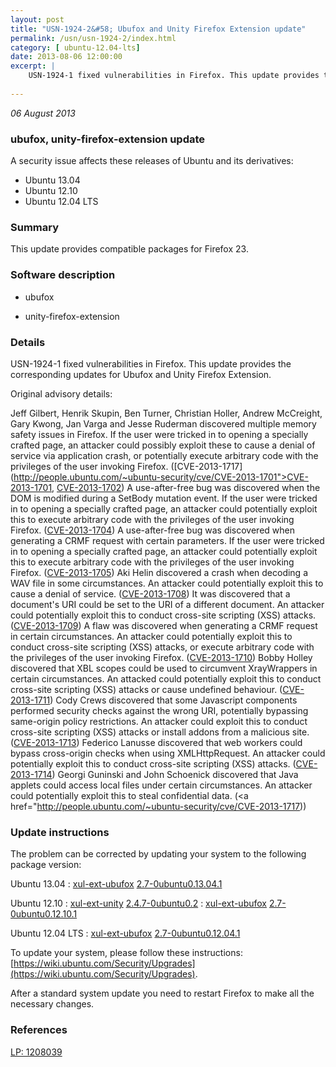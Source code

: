```yaml
---
layout: post
title: "USN-1924-2&#58; Ubufox and Unity Firefox Extension update"
permalink: /usn/usn-1924-2/index.html
category: [ ubuntu-12.04-lts]
date: 2013-08-06 12:00:00
excerpt: |
    USN-1924-1 fixed vulnerabilities in Firefox. This update provides the corresponding updates for Ubufox and Unity Firefox Extension.
    
--- 
```

 
 

*06 August 2013*

### ubufox, unity-firefox-extension update

A security issue affects these releases of Ubuntu and its derivatives:

* Ubuntu 13.04
* Ubuntu 12.10
* Ubuntu 12.04 LTS

### Summary

This update provides compatible packages for Firefox 23. 

### Software description

* ubufox 

* unity-firefox-extension 

### Details

USN-1924-1 fixed vulnerabilities in Firefox. This update provides the corresponding updates for Ubufox and Unity Firefox Extension.

Original advisory details:

 Jeff Gilbert, Henrik Skupin, Ben Turner, Christian Holler, Andrew McCreight, Gary Kwong, Jan Varga and Jesse Ruderman discovered multiple memory safety issues in Firefox. If the user were tricked in to opening a specially crafted page, an attacker could possibly exploit these to cause a denial of service via application crash, or potentially execute arbitrary code with the privileges of the user invoking Firefox. ([CVE-2013-1717](http://people.ubuntu.com/~ubuntu-security/cve/CVE-2013-1701">CVE-2013-1701</a>, <a href="http://people.ubuntu.com/~ubuntu-security/cve/CVE-2013-1702">CVE-2013-1702</a>) A use-after-free bug was discovered when the DOM is modified during a SetBody mutation event. If the user were tricked in to opening a specially crafted page, an attacker could potentially exploit this to execute arbitrary code with the privileges of the user invoking Firefox. (<a href="http://people.ubuntu.com/~ubuntu-security/cve/CVE-2013-1704">CVE-2013-1704</a>) A use-after-free bug was discovered when generating a CRMF request with certain parameters. If the user were tricked in to opening a specially crafted page, an attacker could potentially exploit this to execute arbitrary code with the privileges of the user invoking Firefox. (<a href="http://people.ubuntu.com/~ubuntu-security/cve/CVE-2013-1705">CVE-2013-1705</a>) Aki Helin discovered a crash when decoding a WAV file in some circumstances. An attacker could potentially exploit this to cause a denial of service. (<a href="http://people.ubuntu.com/~ubuntu-security/cve/CVE-2013-1708">CVE-2013-1708</a>) It was discovered that a document&#39;s URI could be set to the URI of a different document. An attacker could potentially exploit this to conduct cross-site scripting (XSS) attacks. (<a href="http://people.ubuntu.com/~ubuntu-security/cve/CVE-2013-1709">CVE-2013-1709</a>) A flaw was discovered when generating a CRMF request in certain circumstances. An attacker could potentially exploit this to conduct cross-site scripting (XSS) attacks, or execute arbitrary code with the privileges of the user invoking Firefox. (<a href="http://people.ubuntu.com/~ubuntu-security/cve/CVE-2013-1710">CVE-2013-1710</a>) Bobby Holley discovered that XBL scopes could be used to circumvent XrayWrappers in certain circumstances. An attacked could potentially exploit this to conduct cross-site scripting (XSS) attacks or cause undefined behaviour. (<a href="http://people.ubuntu.com/~ubuntu-security/cve/CVE-2013-1711">CVE-2013-1711</a>) Cody Crews discovered that some Javascript components performed security checks against the wrong URI, potentially bypassing same-origin policy restrictions. An attacker could exploit this to conduct cross-site scripting (XSS) attacks or install addons from a malicious site. (<a href="http://people.ubuntu.com/~ubuntu-security/cve/CVE-2013-1713">CVE-2013-1713</a>) Federico Lanusse discovered that web workers could bypass cross-origin checks when using XMLHttpRequest. An attacker could potentially exploit this to conduct cross-site scripting (XSS) attacks. (<a href="http://people.ubuntu.com/~ubuntu-security/cve/CVE-2013-1714">CVE-2013-1714</a>) Georgi Guninski and John Schoenick discovered that Java applets could access local files under certain circumstances. An attacker could potentially exploit this to steal confidential data. (<a href="http://people.ubuntu.com/~ubuntu-security/cve/CVE-2013-1717)) 

### Update instructions

The problem can be corrected by updating your system to the following package version:

Ubuntu 13.04
 : [xul-ext-ubufox](https://launchpad.net/ubuntu/+source/ubufox) <span> [2.7-0ubuntu0.13.04.1](https://launchpad.net/ubuntu/+source/ubufox/2.7-0ubuntu0.13.04.1) </span> 

Ubuntu 12.10
 : [xul-ext-unity](https://launchpad.net/ubuntu/+source/unity-firefox-extension) <span> [2.4.7-0ubuntu0.2](https://launchpad.net/ubuntu/+source/unity-firefox-extension/2.4.7-0ubuntu0.2) </span> 
 : [xul-ext-ubufox](https://launchpad.net/ubuntu/+source/ubufox) <span> [2.7-0ubuntu0.12.10.1](https://launchpad.net/ubuntu/+source/ubufox/2.7-0ubuntu0.12.10.1) </span> 

Ubuntu 12.04 LTS
 : [xul-ext-ubufox](https://launchpad.net/ubuntu/+source/ubufox) <span> [2.7-0ubuntu0.12.04.1](https://launchpad.net/ubuntu/+source/ubufox/2.7-0ubuntu0.12.04.1) </span> 

To update your system, please follow these instructions: [https://wiki.ubuntu.com/Security/Upgrades](https://wiki.ubuntu.com/Security/Upgrades).

After a standard system update you need to restart Firefox to make all the necessary changes. 

### References

 
 [LP: 1208039](https://launchpad.net/bugs/1208039)
 

